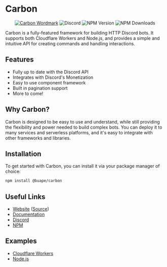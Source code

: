 # Carbon

<div align="center">
<a href="https://go.buape.com/carbon"><img src="https://cdn.buape.com/CarbonWordmark.png" alt="Carbon Wordmark"></a>

<img alt="Discord" src="https://img.shields.io/discord/1280628625904894072?style=for-the-badge">
<img alt="NPM Version" src="https://img.shields.io/npm/v/@buape/carbon?style=for-the-badge">
<img alt="NPM Downloads" src="https://img.shields.io/npm/dm/@buape/carbon?style=for-the-badge">
</div>

Carbon is a fully-featured framework for building HTTP Discord bots. It supports both Cloudflare Workers and Node.js, and provides a simple and intuitive API for creating commands and handling interactions.

## Features

- Fully up to date with the Discord API
- Integrates with Discord's Monetization
- Easy to use component framework
- Built in pagination support
- More to come!

## Why Carbon?

Carbon is designed to be easy to use and understand, while still providing the flexibility and power needed to build complex bots.
You can deploy it to many services and serverless platforms, and it's easy to integrate with other frameworks and libraries.

## Installation

To get started with Carbon, you can install it via your package manager of choice:

```bash
npm install @buape/carbon
```

## Useful Links

- [Website](https://carbon.buape.com) ([Source](https://github.com/buape/carbon/tree/main/apps/website))
- [Documentation](https://carbon.buape.com/docs)
- [Discord](https://go.buape.com/carbon)
- [NPM](https://www.npmjs.com/package/@buape/carbon)


## Examples

- [Cloudflare Workers](https://github.com/buape/carbon/tree/main/apps/cloudo)
- [Node.js](https://github.com/buape/carbon/tree/main/apps/rocko)